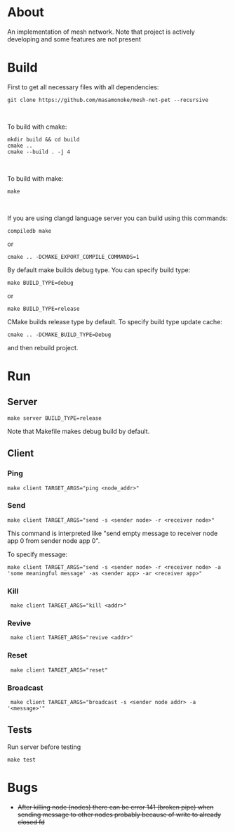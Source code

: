 # About
An implementation of mesh network. Note that project is actively developing and some features are not present

# Build

First to get all necessary files with all dependencies:
```console
git clone https://github.com/masamonoke/mesh-net-pet --recursive
```

</br>

To build with cmake:
```console
mkdir build && cd build
cmake ..
cmake --build . -j 4
```
</br>

To build with make:
```console
make
```
</br>

If you are using clangd language server you can build using this commands:
```console
compiledb make
```
or
```console
cmake .. -DCMAKE_EXPORT_COMPILE_COMMANDS=1
```

By default make builds debug type. You can specify build type:
```console
make BUILD_TYPE=debug
```
or
```console
make BUILD_TYPE=release
```

CMake builds release type by default. To specify build type update cache:
```console
cmake .. -DCMAKE_BUILD_TYPE=Debug 
```
and then rebuild project.

# Run

## Server

```console
make server BUILD_TYPE=release
```

Note that Makefile makes debug build by default.

## Client

### Ping

```console
make client TARGET_ARGS="ping <node_addr>"
```

### Send

```console
make client TARGET_ARGS="send -s <sender node> -r <receiver node>"
```

This command is interpreted like "send empty message to receiver node app 0 from sender node app 0".

To specify message:

```console
make client TARGET_ARGS="send -s <sender node> -r <receiver node> -a 'some meaningful message' -as <sender app> -ar <receiver app>"
```

### Kill

```console
 make client TARGET_ARGS="kill <addr>"
```

### Revive

```console
 make client TARGET_ARGS="revive <addr>"
```

### Reset

```console
 make client TARGET_ARGS="reset"
```

### Broadcast

```console
 make client TARGET_ARGS="broadcast -s <sender node addr> -a '<message>'"
```

## Tests

Run server before testing

```console
make test
```

# Bugs
* <del>After killing node (nodes) there can be error 141 (broken pipe) when sending message to other nodes probably because of write to already closed fd

